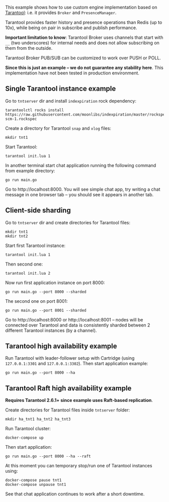 This example shows how to use custom engine implementation based on [Tarantool](https://www.tarantool.io/en/): i.e. it provides `Broker` and `PresenceManager`.

Tarantool provides faster history and presence operations than Redis (up to 10x), while being on pair in subscribe and publish performance.

**Important limitation to know**: Tarantool Broker uses channels that start with `__` (two underscores) for internal needs and does not allow subscribing on them from the outside.

Tarantool Broker PUB/SUB can be customized to work over PUSH or POLL.

**Since this is just an example – we do not guarantee any stability here**. This implementation have not been tested in production environment.

## Single Tarantool instance example

Go to `tntserver` dir and install `indexpiration` rock dependency:

```
tarantoolctl rocks install https://raw.githubusercontent.com/moonlibs/indexpiration/master/rockspecs/indexpiration-scm-1.rockspec
```

Create a directory for Tarantool `snap` and `xlog` files:

```
mkdir tnt1
```

Start Tarantool:

```
tarantool init.lua 1
```

In another terminal start chat application running the following command from example directory:

```
go run main.go
```

Go to http://localhost:8000. You will see simple chat app, try writing a chat message in one browser tab – you should see it appears in another tab.

## Client-side sharding

Go to `tntserver` dir and create directories for Tarantool files:

```
mkdir tnt1
mkdir tnt2
```

Start first Tarantool instance:

```
tarantool init.lua 1
```

Then second one:

```
tarantool init.lua 2
```

Now run first application instance on port 8000:

```
go run main.go --port 8000 --sharded
```

The second one on port 8001:

```
go run main.go --port 8001 --sharded
```

Go to http://localhost:8000 or http://localhost:8001 – nodes will be connected over Tarantool and data is consistently sharded between 2 different Tarantool instances (by a channel).

## Tarantool high availability example

Run Tarantool with leader-follower setup with Cartridge (using `127.0.0.1:3301` and `127.0.0.1:3302`). Then start application example:

```
go run main.go --port 8000 --ha
```

## Tarantool Raft high availability example

**Requires Tarantool 2.6.1+ since example uses Raft-based replication**.

Create directories for Tarantool files inside `tntserver` folder:

```
mkdir ha_tnt1 ha_tnt2 ha_tnt3
```

Run Tarantool cluster:

```
docker-compose up
```

Then start application:

```
go run main.go --port 8000 --ha --raft
```

At this moment you can temporary stop/run one of Tarantool instances using:

```
docker-compose pause tnt1
docker-compose unpause tnt1
```

See that chat application continues to work after a short downtime.
